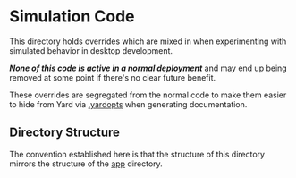 <!-- lib/sim/README.md -->
# Simulation Code

This directory holds overrides which are mixed in when experimenting with
simulated behavior in desktop development.

_**None of this code is active in a normal deployment**_
and may end up being removed at some point if there's no clear future benefit.

These overrides are segregated from the normal code to make them easier to
hide from Yard via [.yardopts](/.yardopts) when generating documentation.

## Directory Structure

The convention established here is that the structure of this directory mirrors
the structure of the [app](/app) directory.
